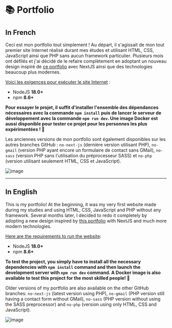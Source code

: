 # 📚 Portfolio

## In French

Ceci est mon portfolio tout simplement ! Au départ, il s'agissait de mon tout premier site Internet réalisé durant mes études et utilisant HTML, CSS, JavaScript ainsi que PHP sans aucun framework particulier. Plusieurs mois ont défilés et j'ai décidé de le refaire complètement en adoptant un nouveau design inspiré de [ce portfolio](https://github.com/rajshekhar26/cleanfolio) avec NextJS ainsi que des technologies beaucoup plus modernes.

<ins>Voici les exigences pour exécuter le site Internet</ins> :
* NodeJS **18.0+**
* npm **8.6+**

**Pour essayer le projet, il suffit d'installer l'ensemble des dépendances nécessaires avec la commande `npm install` puis de lancer le serveur de développement avec la commande `npm run dev`. Une image Docker est aussi disponible pour tester ce projet pour les personnes les plus expérimentées ! 🐳**

Les anciennes versions de mon portfolio sont également disponibles sur les autres branches GitHub : `no-next-js` (dernière version utilisant PHP), `no-gmail` (version PHP ayant encore un formulaire de contact sans GMail), `no-sass` (version PHP sans l'utilisation du préprocesseur SASS) et `no-php` (version utilisant seulement HTML, CSS et JavaScript).

![image](https://user-images.githubusercontent.com/26360935/220702548-5d333d02-e5a2-48bf-bdbf-afc08492f035.png)

___

## In English

This is my portfolio! At the beginning, it was my very first website made during my studies and using HTML, CSS, JavaScript and PHP without any framework. Several months later, I decided to redo it completely by adopting a new design inspired by [this portfolio](https://github.com/rajshekhar26/cleanfolio) with NextJS and much more modern technologies.

<ins>Here are the requirements to run the website</ins>:
* NodeJS **18.0+**
* npm **8.6+**

**To test the project, you simply have to install all the necessary dependencies with `npm install` command and then launch the development server with `npm run dev` command. A Docker image is also available to test this project for the most skilled people! 🐳**

Older versions of my portfolio are also available on the other GitHub branches: `no-next-js` (latest version using PHP), `no-gmail` (PHP version still having a contact form without GMail), `no-sass` (PHP version without using the SASS preprocessor) and `no-php` (version using only HTML, CSS and JavaScript).

![image](https://user-images.githubusercontent.com/26360935/220702663-5cd0eb29-097f-484f-8c82-2f1023459d9c.png)